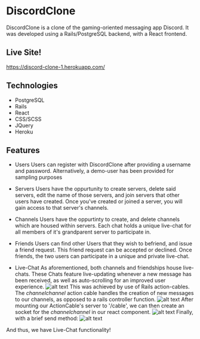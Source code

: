 
# DiscordClone

DiscordClone is a clone of the gaming-oriented messaging app Discord. It was developed using  a Rails/PostgreSQL backend, with a React frontend.

## Live Site!

https://discord-clone-1.herokuapp.com/

## Technologies
* PostgreSQL
* Rails
* React
* CSS/SCSS
* JQuery
* Heroku

## Features

* Users
  Users can register with DiscordClone after providing a username and password.        Alternatively, a demo-user has been provided for sampling purposes 

* Servers
  Users have the oppurtunity to create servers, delete said servers, edit the name of those servers, and join servers that other users have created. Once you've created or joined a server, you will gain access to that server's channels.
  
 * Channels
  Users have the oppurtinty to create, and delete channels which are housed within servers. Each chat holds a unique live-chat for all members of it's grandparent server to participate in.
  
 * Friends 
 Users can find other Users that they wish to befriend, and issue a friend request. This friend request can be accepted or declined. Once friends, the two users can participate in a unique and private live-chat. 
 
 * Live-Chat
 As aforementioned, both channels and friendships house live-chats. These Chats feature live-updating whenever a new message has been received, as well as auto-scrolling for an improved user experience. 
 ![alt text](https://github.com/Brennan-Flood/DiscordClone/blob/master/dm-gif.gif?raw=true)
 This was achieved by use of Rails action-cables. The *channelchannel* action cable handles the creation of new messages to our channels, as opposed to a rails controller function.
 ![alt text](https://github.com/Brennan-Flood/DiscordClone/blob/master/Screen%20Shot%202019-11-22%20at%206.55.07%20PM.png?raw=true)
 After mounting our ActionCable's server to '/cable', we can then create an socket for the *channelchannel* in our react component.
 ![alt text](https://github.com/Brennan-Flood/DiscordClone/blob/master/Screen%20Shot%202019-11-22%20at%206.58.19%20PM.png?raw=true)
 Finally, with a brief send method:
 ![alt text](https://github.com/Brennan-Flood/DiscordClone/blob/master/Screen%20Shot%202019-11-22%20at%206.59.14%20PM.png?raw=true)
 
 And thus, we have Live-Chat functionality!
 
 



